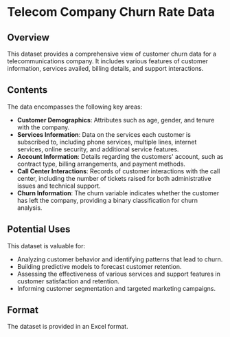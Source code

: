 # Telecom Company Churn Rate Data

## Overview

This dataset provides a comprehensive view of customer churn data for a telecommunications company. It includes various features of customer information, services availed, billing details, and support interactions.

## Contents

The data encompasses the following key areas:

- **Customer Demographics**: Attributes such as age, gender, and tenure with the company.
- **Services Information**: Data on the services each customer is subscribed to, including phone services, multiple lines, internet services, online security, and additional service features.
- **Account Information**: Details regarding the customers' account, such as contract type, billing arrangements, and payment methods.
- **Call Center Interactions**: Records of customer interactions with the call center, including the number of tickets raised for both administrative issues and technical support.
- **Churn Information**: The churn variable indicates whether the customer has left the company, providing a binary classification for churn analysis.

## Potential Uses

This dataset is valuable for:

- Analyzing customer behavior and identifying patterns that lead to churn.
- Building predictive models to forecast customer retention.
- Assessing the effectiveness of various services and support features in customer satisfaction and retention.
- Informing customer segmentation and targeted marketing campaigns.

## Format

The dataset is provided in an Excel format.
